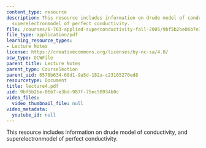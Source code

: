 ```yaml
---
content_type: resource
description: This resource includes information on drude model of conductivity, and
  superelectronmodel of perfect conductivity.
file: /courses/6-763-applied-superconductivity-fall-2005/9bf5b2be06b7e3bd987f75ec50934b0c_lecture4.pdf
file_type: application/pdf
learning_resource_types:
- Lecture Notes
license: https://creativecommons.org/licenses/by-nc-sa/4.0/
ocw_type: OCWFile
parent_title: Lecture Notes
parent_type: CourseSection
parent_uid: 6578b634-68d1-9a5d-182a-c23165270ed8
resourcetype: Document
title: lecture4.pdf
uid: 9bf5b2be-06b7-e3bd-987f-75ec50934b0c
video_files:
  video_thumbnail_file: null
video_metadata:
  youtube_id: null
---
```

This resource includes information on drude model of conductivity, and superelectronmodel of perfect conductivity.